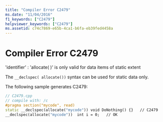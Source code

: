 ```yaml
---
title: "Compiler Error C2479"
ms.date: "11/04/2016"
f1_keywords: ["C2479"]
helpviewer_keywords: ["C2479"]
ms.assetid: c74c7869-e65b-4ca1-b6fa-eb39fed4458a
---
```

# Compiler Error C2479

'identifier' : 'allocate( )' is only valid for data items of static extent

The `__declspec( allocate())` syntax can be used for static data only.

The following sample generates C2479:

```cpp
// C2479.cpp
// compile with: /c
#pragma section("mycode", read)
static __declspec(allocate("mycode")) void DoNothing() {}   // C2479
__declspec(allocate("mycode"))  int i = 0;   // OK
```
